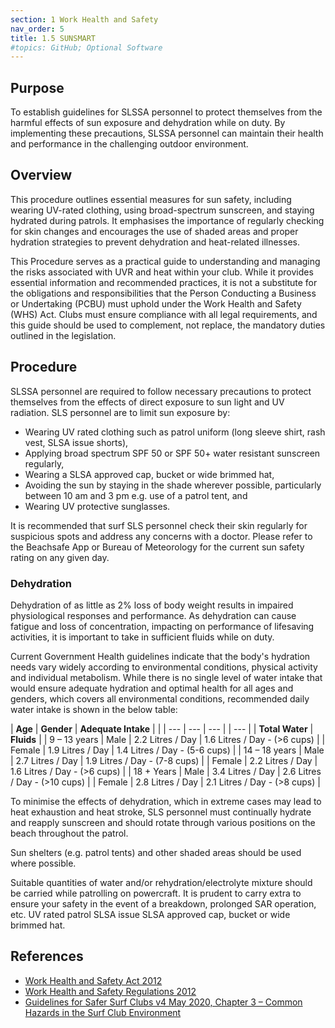 ```yaml
---
section: 1 Work Health and Safety
nav_order: 5
title: 1.5 SUNSMART
#topics: GitHub; Optional Software
---
```


## Purpose

To establish guidelines for SLSSA personnel to protect themselves from the harmful effects of sun exposure and dehydration while on duty. By implementing these precautions, SLSSA personnel can maintain their health and performance in the challenging outdoor environment.

## Overview

This procedure outlines essential measures for sun safety, including wearing UV-rated clothing, using broad-spectrum sunscreen, and staying hydrated during patrols. It emphasises the importance of regularly checking for skin changes and encourages the use of shaded areas and proper hydration strategies to prevent dehydration and heat-related illnesses.

This Procedure serves as a practical guide to understanding and managing the risks associated with UVR and heat within your club. While it provides essential information and recommended practices, it is not a substitute for the obligations and responsibilities that the Person Conducting a Business or Undertaking (PCBU) must uphold under the Work Health and Safety (WHS) Act. Clubs must ensure compliance with all legal requirements, and this guide should be used to complement, not replace, the mandatory duties outlined in the legislation.

## Procedure

SLSSA personnel are required to follow necessary precautions to protect themselves from the effects of direct exposure to sun light and UV radiation. SLS personnel are to limit sun exposure by:

- Wearing UV rated clothing such as patrol uniform (long sleeve shirt, rash vest, SLSA issue shorts),
- Applying broad spectrum SPF 50 or SPF 50+ water resistant sunscreen regularly,
- Wearing a SLSA approved cap, bucket or wide brimmed hat,
- Avoiding the sun by staying in the shade wherever possible, particularly between 10 am and 3 pm e.g. use of a patrol tent, and
- Wearing UV protective sunglasses.

It is recommended that surf SLS personnel check their skin regularly for suspicious spots and address any concerns with a doctor. Please refer to the Beachsafe App or Bureau of Meteorology for the current sun safety rating on any given day.

### Dehydration

Dehydration of as little as 2% loss of body weight results in impaired physiological responses and performance.  As dehydration can cause fatigue and loss of concentration, impacting on performance of lifesaving activities, it is important to take in sufficient fluids while on duty.

Current Government Health guidelines indicate that the body's hydration needs vary widely according to environmental conditions, physical activity and individual metabolism.  While there is no single level of water intake that would ensure adequate hydration and optimal health for all ages and genders, which covers all environmental conditions, recommended daily water intake is shown in the below table:

| **Age** | **Gender** | **Adequate Intake** |     |
| --- | --- | --- |     | --- |
| **Total Water** | **Fluids** |
| 9 – 13 years | Male | 2.2 Litres / Day | 1.6 Litres / Day - (>6 cups) |
| Female | 1.9 Litres / Day | 1.4 Litres / Day - (5-6 cups) |
| 14 – 18 years | Male | 2.7 Litres / Day | 1.9 Litres / Day - (7-8 cups) |
| Female | 2.2 Litres / Day | 1.6 Litres / Day - (>6 cups) |
| 18 + Years | Male | 3.4 Litres / Day | 2.6 Litres / Day - (>10 cups) |
| Female | 2.8 Litres / Day | 2.1 Litres / Day - (>8 cups) |

To minimise the effects of dehydration, which in extreme cases may lead to heat exhaustion and heat stroke, SLS personnel must continually hydrate and reapply sunscreen and should rotate through various positions on the beach throughout the patrol.

Sun shelters (e.g. patrol tents) and other shaded areas should be used where possible.

Suitable quantities of water and/or rehydration/electrolyte mixture should be carried while patrolling on powercraft. It is prudent to carry extra to ensure your safety in the event of a breakdown, prolonged SAR operation, etc. UV rated patrol SLSA issue SLSA approved cap, bucket or wide brimmed hat.

## References

- [Work Health and Safety Act 2012](https://www.legislation.sa.gov.au/LZ/C/A/WORK%20HEALTH%20AND%20SAFETY%20ACT%202012.aspx)
- [Work Health and Safety Regulations 2012](https://www.legislation.sa.gov.au/lz?path=%2Fc%2Fr%2Fwork%20health%20and%20safety%20regulations%202012)
- [Guidelines for Safer Surf Clubs v4 May 2020, Chapter 3 – Common Hazards in the Surf Club Environment](https://members.sls.com.au/members/document_library/1/media/3373)